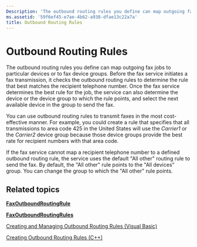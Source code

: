 ```yaml
---
Description: 'The outbound routing rules you define can map outgoing fax jobs to particular devices or to fax device groups.'
ms.assetid: '59f6ef45-e7ae-4b62-a938-dfae13c22a7a'
title: Outbound Routing Rules
---
```


# Outbound Routing Rules

The outbound routing rules you define can map outgoing fax jobs to particular devices or to fax device groups. Before the fax service initiates a fax transmission, it checks the outbound routing rules to determine the rule that best matches the recipient telephone number. Once the fax service determines the best rule for the job, the service can also determine the device or the device group to which the rule points, and select the next available device in the group to send the fax.

You can use outbound routing rules to transmit faxes in the most cost-effective manner. For example, you could create a rule that specifies that all transmissions to area code 425 in the United States will use the *Carrier1* or the *Carrier2* device group because those device groups provide the best rate for recipient numbers with that area code.

If the fax service cannot map a recipient telephone number to a defined outbound routing rule, the service uses the default "All other" routing rule to send the fax. By default, the "All other" rule points to the "All devices" group. You can change the group to which the "All other" rule points.

## Related topics

<dl> <dt>

[**FaxOutboundRoutingRule**](-mfax-faxoutboundroutingrule.md)
</dt> <dt>

[**FaxOutboundRoutingRules**](-mfax-faxoutboundroutingrules.md)
</dt> <dt>

[Creating and Managing Outbound Routing Rules (Visual Basic)](-mfax-creating-and-managing-outbound-routing-rules.md)
</dt> <dt>

[Creating Outbound Routing Rules (C++)](-mfax-creating-outbound-routing-rules-c.md)
</dt> </dl>

 

 



